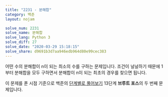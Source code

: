 ```yaml
---
title: "2231 - 분해합"
category: 백준
layout: nojam

solve_num: 2231
solve_name: 분해합
solve_lang: Python 3
solve_diff: 27
solve_date: "2020-03-29 15:18:15"
solve_share: d9691b3d7aa946edb964d80e99cec383
---
```


어떤 수의 분해합이 n이 되는 최소의 수를 구하는 문제입니다. 조건이 널널하기 때문에 1부터 분해합을 모두 구하면서 분해합이 n이 되는 최초의 경우를 찾으면 됩니다.

이 문제를 푼 시점 기준으로 백준의 [단계별로 풀어보기](http://noj.am/p/s) 13단계 **브루트 포스**의 두 번째 문제입니다.
